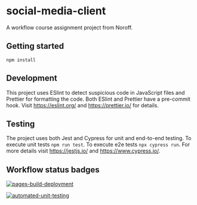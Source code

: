 # social-media-client

A workflow course assignment project from Noroff.

## Getting started

`npm install `

## Development

This project uses ESlint to detect suspicious code in JavaScript files and Prettier for formatting the code.
Both ESlint and Prettier have a pre-commit hook.
Visit https://eslint.org/ and https://prettier.io/ for details.

## Testing

The project uses both Jest and Cypress for unit and end-to-end testing.
To execute unit tests `npm run test`.
To execute e2e tests `npx cypress run`.
For more details visit https://jestjs.io/ and https://www.cypress.io/.

## Workflow status badges

[![pages-build-deployment](https://github.com/EkaterinaNattrass/social-media-client/actions/workflows/pages/pages-build-deployment/badge.svg)](https://github.com/EkaterinaNattrass/social-media-client/actions/workflows/pages/pages-build-deployment)

[![automated-unit-testing](https://github.com/EkaterinaNattrass/social-media-client/actions/workflows/automated-unit-testing/badge.svg)](https://github.com/EkaterinaNattrass/social-media-client/actions/runs/6825217595)
